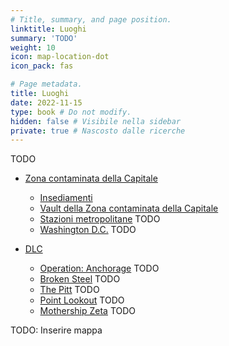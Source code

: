 ```yaml
---
# Title, summary, and page position.
linktitle: Luoghi
summary: 'TODO'
weight: 10
icon: map-location-dot
icon_pack: fas

# Page metadata.
title: Luoghi
date: 2022-11-15
type: book # Do not modify.
hidden: false # Visibile nella sidebar
private: true # Nascosto dalle ricerche
---
```


TODO

- [Zona contaminata della Capitale](zona-contaminata-della-capitale) 
    - [Insediamenti](insediamenti-della-zona-contaminata-della-capitale)
    - [Vault della Zona contaminata della Capitale](vault-della-zona-contaminata-della-capitale)
    - [Stazioni metropolitane](stazioni-metropolitane) TODO
    - [Washington D.C.](washington) TODO

- [DLC](dlc)
    - [Operation: Anchorage](dlc-anchorage) TODO
    - [Broken Steel](dlc-broken-steel) TODO
    - [The Pitt](dlc-the-pitt) TODO
    - [Point Lookout](dlc-point-lookout) TODO
    - [Mothership Zeta](dlc-mothership-zeta) TODO

TODO: Inserire mappa
